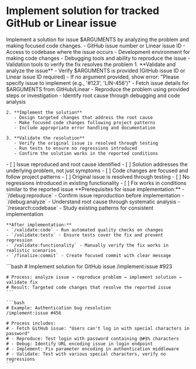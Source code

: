 # Implement solution for tracked GitHub or Linear issue

<instructions>
  <context>
    Implement a solution for issue $ARGUMENTS by analyzing the problem and making focused code changes.
  </context>

  <requirements>
    - GitHub issue number or Linear issue ID
    - Access to codebase where the issue occurs
    - Development environment for making code changes
    - Debugging tools and ability to reproduce the issue
    - Validation tools to verify the fix resolves the problem
  </requirements>

  <execution>
    1. **Validate and analyze the issue**
       - Verify $ARGUMENTS is provided (GitHub issue ID or Linear issue ID required)
       - If no argument provided, show error: "Please specify issue to implement (e.g., '#123', 'LIN-456')"
       - Fetch issue details for $ARGUMENTS from GitHub/Linear
       - Reproduce the problem using provided steps or investigation
       - Identify root cause through debugging and code analysis

    2. **Implement the solution**
       - Design targeted changes that address the root cause
       - Make focused code changes following project patterns
       - Include appropriate error handling and documentation

    3. **Validate the resolution**
       - Verify the original issue is resolved through testing
       - Run tests to ensure no regressions introduced
       - Confirm the solution works in the reported conditions
  </execution>

  <validation>
    - [ ] Issue reproduced and root cause identified
    - [ ] Solution addresses the underlying problem, not just symptoms
    - [ ] Code changes are focused and follow project patterns
    - [ ] Original issue is resolved through testing
    - [ ] No regressions introduced in existing functionality
    - [ ] Fix works in conditions similar to the reported issue
  </validation>

  <workflow>
    **Prerequisites for issue implementation:**
    - `/debug:reproduce` - Confirm issue reproduction before implementation
    - `/debug:analyze` - Understand root cause through systematic analysis
    - `/research:codebase` - Study existing patterns for consistent implementation

    **After implementation:**
    - `/validate:code` - Run automated quality checks on changes
    - `/validate:tests` - Ensure tests cover the fix and prevent regression
    - `/validate:functionality` - Manually verify the fix works in realistic scenarios
    - `/finalize:commit` - Create focused commit with clear message
  </workflow>

  <examples>
    ```bash
    # Implement solution for GitHub issue
    /implement:issue #923

    # Process: analyze issue → reproduce problem → implement solution → validate fix
    # Result: Targeted code changes that resolve the reported issue
    ```

    ```bash
    # Example: Authentication bug resolution
    /implement:issue #456

    # Process includes:
    # - Fetch GitHub issue: "Users can't log in with special characters in password"
    # - Reproduce: Test login with password containing @#$% characters
    # - Debug: Identify URL encoding issue in login endpoint
    # - Implement: Fix parameter encoding in authentication middleware
    # - Validate: Test with various special characters, verify no regressions
    ```
  </examples>
</instructions>
